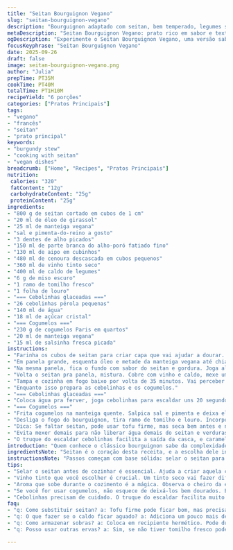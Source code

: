 ```yaml
---
title: "Seitan Bourguignon Vegano"
slug: "seitan-bourguignon-vegano"
description: "Bourguignon adaptado com seitan, bem temperado, legumes saborosos, vinho e caldo vegetal. Cozimento lento, legumes macios, seitan firme e absorvendo temperos. O detalhe dos ovinhos glaceados, macios e adocicados, junto com os champignons salteados conferem camadas de textura e sabores. Receita sem ovos, lactose, e oleaginosas. Ótima para quem quer a densidade da carne no prato vegano. Use vinho tinto de boa qualidade, preferencialmente seco. O resultado é um prato rico, revestido de aromas herbais e levemente terroso, com o toque umami do miso que substitui o caldo tradicional animal."
metaDescription: "Seitan Bourguignon Vegano: prato rico em sabor e textura, ideal para quem busca uma alternativa vegana ao clássico francês."
ogDescription: "Experimente o Seitan Bourguignon Vegano, uma versão saborosa e intensa, perfeita para um jantar especial."
focusKeyphrase: "Seitan Bourguignon Vegano"
date: 2025-09-26
draft: false
image: seitan-bourguignon-vegano.png
author: "Julia"
prepTime: PT35M
cookTime: PT40M
totalTime: PT1H10M
recipeYield: "6 porções"
categories: ["Pratos Principais"]
tags:
- "vegano"
- "francês"
- "seitan"
- "prato principal"
keywords:
- "burgundy stew"
- "cooking with seitan"
- "vegan dishes"
breadcrumb: ["Home", "Recipes", "Pratos Principais"]
nutrition: 
 calories: "320"
 fatContent: "12g"
 carbohydrateContent: "25g"
 proteinContent: "25g"
ingredients:
- "800 g de seitan cortado em cubos de 1 cm"
- "20 ml de óleo de girassol"
- "25 ml de manteiga vegana"
- "sal e pimenta-do-reino a gosto"
- "3 dentes de alho picados"
- "150 ml de parte branca do alho-poró fatiado fino"
- "130 ml de aipo em cubinhos"
- "480 ml de cenoura descascada em cubos pequenos"
- "360 ml de vinho tinto seco"
- "400 ml de caldo de legumes"
- "6 g de miso escuro"
- "1 ramo de tomilho fresco"
- "1 folha de louro"
- "=== Cebolinhas glaceadas ==="
- "26 cebolinhas pérola pequenas"
- "140 ml de água"
- "18 ml de açúcar cristal"
- "=== Cogumelos ==="
- "230 g de cogumelos Paris em quartos"
- "20 ml de manteiga vegana"
- "15 ml de salsinha fresca picada"
instructions:
- "Farinha os cubos de seitan para criar capa que vai ajudar a dourar. Não pule essa etapa, evita ficar empapado depois."
- "Em panela grande, esquenta óleo e metade da manteiga vegana até chiar. Joga o seitan, solta cheiro de tostado. Salpica sal e pimenta. Doure até formar crosta, uns 7 minutos, vira pra dourar todos os lados. Não mexe demais, deixa pegar cor. Retira e reserva em prato."
- "Na mesma panela, fica o fundo com sabor do seitan e gordura. Joga alho picado, alho-poró, aipo e cenoura. Refoga com o restante da manteiga, mexendo sempre pra não queimar. Regula sal e pimenta. Só quando os legumes começarem a amolecer é hora de continuar."
- "Volta o seitan pra panela, mistura. Cobre com vinho e caldo, mexe um pouco pra desglacear (soltar resíduo grudado). Adiciona miso, tomilho e louro. Ajusta sal e pimenta com moderação. A fervura vai começar logo, observe, desliga o fogo antes de transbordar, isso é sinal pra tampa."
- "Tampa e cozinha em fogo baixo por volta de 35 minutos. Vai perceber o aroma intenso das ervas e o vinho reduzindo. Os legumes devem estar macios, o seitan absorvendo líquido, mudando textura de borracha pra mais suculenta. Mexa de leve duas vezes pra garantir que nada gruda no fundo e o sabor se distribua."
- "Enquanto isso prepara as cebolinhas e os cogumelos."
- "=== Cebolinhas glaceadas ==="
- "Coloca água pra ferver, joga cebolinhas para escaldar uns 20 segundos. Escorre rápido, passa em água fria e descasca com cuidado. Na panela pequena, derrete manteiga, adiciona água, açúcar, cebolas, tempera com sal e pimenta. Cozinha em fogo muito baixo até não restar líquido, açúcar vai caramelizar levemente e envolver as cebolas, cerca de uns 13 minutos. Deve ficar brilhante e macia. Reserva."
- "=== Cogumelos ==="
- "Frita cogumelos na manteiga quente. Salpica sal e pimenta e deixa eles soltarem água antes de virar. Quer dourar bem, que nem crocante leve nas bordas. Quando pararem de soltar líquido e estiverem com cor, desliga o fogo. Salpica salsinha para finalizar."
- "Desliga o fogo do bourguignon, tira ramo de tomilho e louro. Incorpora cebolinhas glaceadas e cogumelos. Antes de servir, verifica tempero, ajusta se precisar. Finaliza com mais salsinha espalhada por cima. Serve com purê de batata ou arroz que garante a crocância e conforto."
- "Dica: Se faltar seitan, pode usar tofu firme, mas seca bem antes e nivela o tempo de cozimento pra não desmanchar. Se vinho tinto acabar, substitui por suco de uva integral com um pouco de vinagre de vinho tinto pra equilibrar a acidez. Miso escuro traz oami que mesmo os não-veganos sentem falta, não pule."
- "Evita mexer demais para não liberar água demais do seitan e verduras, principal inimigo do bourguignon úmido-demais."
- "O truque do escaldar cebolinhas facilita a saída da casca, e caramelizar com pouco líquido garante textura brilhante e sabor adocicado que corta a rusticidade do prato."
introduction: "Quem conhece o clássico bourguignon sabe da complexidade e da profundidade que o cozido lento traz. Aqui, troco a carne por seitan para manter a textura carnuda, mas com a pegada vegana. Descobri que farinha na superfície ajuda a dourar e criar textura, e que o miso é o detalhe que traz a umami que muitas vezes falta em substituições vegetais. Variei algumas quantidades, mexi no equilíbrio dos legumes - o alho-poró no lugar da cebola comum traz uma delicadeza que harmoniza com as cebolinhas glaceadas. É um prato para quem tem paciência, mas principalmente para quem gosta de sabores complexos, com milho e terrosos combinando com o toque adocicado das cebolinhas e frescor da salsinha. Aprender a sentir quando parar de cozinhar é essencial aqui; nada pode virar um purê indesejado."
ingredientsNote: "Seitan é o coração desta receita, e a escolha dele influencia tudo. Se não encontrar, tofu firme com boa prensagem pode substituir, mas deve ser selado com cuidado para não virar sopa. A manteiga vegana é importante para ligar os sabores e ajudar na textura, mas óleo vegetal serve em caso de emergência. O miso escuro é mais forte em sabor, mas dá para colocar o miso branco caso não tenha, só reduz um pouco a quantidade. O vinho tinto deve ser seco e de boa qualidade para não deixar o prato doce demais. Legumes frescos são essenciais; cenoura muito velha muda a doçura e textura. As cebolinhas pérola podem ser trocadas por cebola comum picadinha, mas perdem o charme do glaceado. Cogumelos frescos, firmes, são obrigatórios para garantir aquela textura macia com mordida."
instructionsNote: "Passos começam com base sólida: selar o seitan para textura e sabor. A refogada dos legumes é rápida, não pode escurecer nem queimar, só amolecer. A combinação de vinho, caldo e miso deve subir para fervura, mas olho no ponto para não passar do limite. Cozinhar tampado segura o vapor e concentra sabores. No meio do cozimento mexa só para não grudar, nada de mexer demais para evitar prato aguado. O preparo paralelo das cebolinhas e cogumelos otimiza tempo e mantém sabor. A chave é temperatura baixa, paciência e observação – controlar cor, aroma e textura define o prato. Finalizar com ervas frescas e dobrar sal e pimenta na revisão final costuma salvar qualquer desequilíbrio. Fique de olho no caldo, ele vai reduzindo e engrossando servindo de molho envolvente."
tips:
- "Selar o seitan antes de cozinhar é essencial. Ajuda a criar aquela crosta. Assim, fica com textura firme. Não pule essa parte, se não gruda tudo."
- "Vinho tinto que você escolher é crucial. Um tinto seco vai fazer diferença. Senão, prato pode ficar doce de mais. Mas se não tiver vinho, suco de uva e vinagre quebram a acidez."
- "Aroma que sobe durante o cozimento é a mágica. Observa o cheiro da erva, do vinho reduzindo. É sinal que tá no caminho certo. Bacana é mexer só duas vezes durante todo o cozimento."
- "Se você for usar cogumelos, não esquece de deixá-los bem dourados. Eles soltam muita água. Isso estraga a textura do prato. Quando pararem de soltar líquido, é hora de desligar."
- "Cebolinhas precisam de cuidado. O truque do escaldar facilita muito a casca. Cozinhar em fogo baixo garante que caramelizam direito sem queimar."
faq:
- "q: Como substituir seitan? a: Tofu firme pode ficar bom, mas precisa ser bem seco. E selado trouxe textura melhor, não desmancha."
- "q: O que fazer se o caldo ficar aguado? a: Adiciona um pouco mais de miso. Isso intensifica o sabor. E mistura bem, ajuda a engrossar."
- "q: Como armazenar sobras? a: Coloca em recipiente hermético. Pode durar até três dias na geladeira. Para reaquecer, use panela ou micro-ondas. Não deixa secar."
- "q: Posso usar outras ervas? a: Sim, se não tiver tomilho fresco pode usar seco. Mas reduz a quantidade. Louro é essencial para o sabor final, não troque."

---
```

